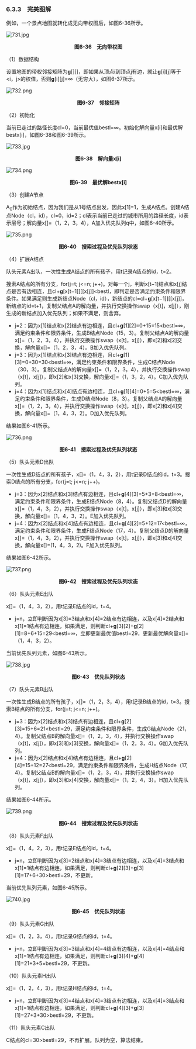 ### 6.3.3　完美图解

例如，一个景点地图就转化成无向带权图后，如图6-36所示。

![731.jpg](../images/731.jpg)
<center class="my_markdown"><b class="my_markdown">图6-36　无向带权图</b></center>

（1）数据结构

设置地图的带权邻接矩阵为**g**[][]，即如果从顶点i到顶点j有边，就让**g**[i][j]等于<i，j>的权值，否则**g**[i][j]=∞（无穷大），如图6-37所示。

![732.png](../images/732.png)
<center class="my_markdown"><b class="my_markdown">图6-37　邻接矩阵</b></center>

（2）初始化

当前已走过的路径长度cl=0，当前最优值bestl=∞。初始化解向量x[i]和最优解bestx[i]，如图6-38和图6-39所示。

![733.jpg](../images/733.jpg)
<center class="my_markdown"><b class="my_markdown">图6-38　解向量x[i]</b></center>

![734.png](../images/734.png)
<center class="my_markdown"><b class="my_markdown">图6-39　最优解bestx[i]</b></center>

（3）创建A节点

A<sub class="my_markdown">0</sub>作为初始结点，因为我们是从1号结点出发，因此x[1]=1，生成A结点。创建A结点Node（cl，id），cl=0，id=2；cl表示当前已走过的城市所用的路径长度，id表示层号；解向量x[]=（1，2，3，4），A加入优先队列q中，如图6-40所示。

![735.png](../images/735.png)
<center class="my_markdown"><b class="my_markdown">图6-40　搜索过程及优先队列状态</b></center>

（4）扩展A结点

队头元素A出队，一次性生成A结点的所有孩子，用t记录A结点的id，t=2。

搜索A结点的所有分支，for(j=t; j<=n; j++)。对每一个j，判断x[t−1]结点和x[j]结点是否有边相连，且cl+**g**[x[t−1]][[x[j]]<bestl，即判定是否满足约束条件和限界条件。如果满足则生成新结点Node（cl，id），新结点的cl=cl+**g**[x[t−1]][[x[j]]，新结点的id=t+1，复制父结点A的解向量，并执行交换操作swap（x[t]，x[j]），刚生成的新结点加入优先队列；如果不满足，则舍弃。

+ j=2：因为x[1]结点和x[2]结点有边相连，且cl+**g**[1][2]=0+15=15<bestl=∞，满足约束条件和限界条件，生成B结点Node（15，3）。复制父结点A的解向量x[]=（1，2，3，4），并执行交换操作swap（x[t]，x[j]），即x[2]和x[2]交换，解向量x[]=（1，2，3，4）。B加入优先队列。
+ j=3：因为x[1]结点和x[3]结点有边相连，且cl+**g**[1][3]=0+30=30<bestl=∞，满足约束条件和限界条件，生成C结点Node（30，3）。复制父结点A的解向量x[]=（1，2，3，4），并执行交换操作swap（x[t]，x[j]），即x[2]和x[3]交换，解向量x[]=（1，3，2，4）。C加入优先队列。
+ j=4：因为x[1]结点和x[4]结点有边相连，且cl+**g**[1][4]=0+5=5<bestl=∞，满足约束条件和限界条件，生成D结点Node（8，3）。复制父结点A的解向量x[]=（1，2，3，4），并执行交换操作swap（x[t]，x[j]），即x[2]和x[4]交换，解向量x[]=（1，4，3，2）。D加入优先队列。

结果如图6-41所示。

![736.png](../images/736.png)
<center class="my_markdown"><b class="my_markdown">图6-41　搜索过程及优先队列状态</b></center>

（5）队头元素D出队

一次性生成D结点的所有孩子，x[]=（1，4，3，2），用t记录D结点的id，t=3。搜索D结点的所有分支，for(j=t; j<=n; j++)。

+ j=3：因为x[2]结点和x[3]结点有边相连，且cl+**g**[4][3]=5+3=8<bestl=∞，满足约束条件和限界条件，生成E结点Node（8，4）。复制父结点D的解向量x[]=（1，4，3，2），并执行交换操作swap（x[t]，x[j]），即x[3]和x[3]交换，解向量x[]=（1，4，3，2）。E加入优先队列。
+ j=4：因为x[2]结点和x[4]结点有边相连，且cl+**g**[4][2]=5+12=17<bestl=∞，满足约束条件和限界条件，生成F结点Node（17，4）。复制父结点D的解向量x[]=（1，4，3，2），并执行交换操作swap（x[t]，x[j]），即x[3]和x[4]交换，解向量x[]=(1，4，3，2)。F加入优先队列。

结果如图6-42所示。

![737.png](../images/737.png)
<center class="my_markdown"><b class="my_markdown">图6-42　搜索过程及优先队列状态</b></center>

（6）队头元素E出队

x[]=（1，4，3，2），用t记录E结点的id，t=4。

+ j=n，立即判断因为x[3]=3结点和x[4]=2结点有边相连，以及x[4]=2结点和x[1]=1结点有边相连，如果满足，则判断cl+**g**[3][2]+**g**[2][1]=8+6+15=29<bestl=∞，立即更新最优值bestl=29，更新最优解向量x[]=（1，4，3，2）。

当前优先队列元素，如图6-43所示。

![738.jpg](../images/738.jpg)
<center class="my_markdown"><b class="my_markdown">图6-43　优先队列状态</b></center>

（7）队头元素B出队

一次性生成B结点的所有孩子，x[]=（1，2，3，4），用t记录B结点的id，t=3。搜索B结点的所有分支，for(j=t; j<=n; j++)。

+ j=3：因为x[2]结点和x[3]结点有边相连，且cl+**g**[2][3]=15+6=21<bestl=29，满足约束条件和限界条件，生成G结点Node（21，4）。复制父结点B的解向量x[]=（1，2，3，4），并执行交换操作swap（x[t]，x[j]），即x[3]和x[3]交换，解向量x[]=（1，2，3，4）。G加入优先队列。
+ j=4：因为x[2]结点和x[4]结点有边相连，且cl+**g**[2][4]=15+12=27<bestl=29，满足约束条件和限界条件，生成H结点Node（17, 4）。复制父结点B的解向量x[]=（1，2，3，4），并执行交换操作swap（x[t]，x[j]），即x[3]和x[4]交换，解向量x[]=（1，2，4，3）。H加入优先队列。

结果如图6-44所示。

![739.png](../images/739.png)
<center class="my_markdown"><b class="my_markdown">图6-44　搜索过程及优先队列状态</b></center>

（8）队头元素F出队

x[]=（1，4，2，3），用t记录E结点的id，t=4。

+ j=n，立即判断因为x[3]=2结点和x[4]=3结点有边相连，以及x[4]=3结点和x[1]=1结点有边相连，如果满足，则判断cl+**g**[2][3]+**g**[3][1]=17+6+30>bestl=29，不更新。

当前优先队列元素，如图6-45所示。

![740.jpg](../images/740.jpg)
<center class="my_markdown"><b class="my_markdown">图6-45　优先队列状态</b></center>

（9）队头元素G出队

x[]=（1，2，3，4），用t记录G结点的id，t=4。

+ j=n，立即判断因为x[3]=3结点和x[4]=4结点有边相连，以及x[4]=4结点和x[1]=1结点有边相连，如果满足，则判断cl+**g**[3][4]+**g**[4][1]=21+3+5=bestl=29，不更新。

（10）队头元素H出队

x[]=（1，2，4，3），用t记录H结点的id，t=4。

+ j=n，立即判断因为x[3]=4结点和x[4]=3结点有边相连，以及x[4]=3结点和x[1]=1结点有边相连，如果满足，则判断cl+**g**[4][3]+**g**[3][1]=27+3+30>bestl=29，不更新。

（11）队头元素C出队

C结点的cl=30>bestl=29，不再扩展。队列为空，算法结束。

